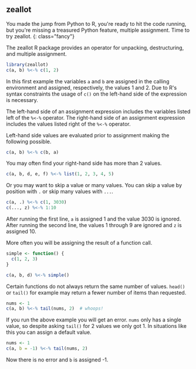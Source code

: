 ---
---
## zeallot

You made the jump from Python to R, you're ready to hit the code running, but
you're missing a treasured Python feature, multiple assignment. Time to try
zeallot.
{: class="fancy"}

The zeallot R package provides an operator for unpacking, destructuring, and
multiple assignment.

```R
library(zeallot)
c(a, b) %<-% c(1, 2)
```

In this first example the variables `a` and `b` are assigned in the calling
environment and assigned, respectively, the values 1 and 2. Due to R's syntax
constraints the usage of `c()` on the left-hand side of the expression is
necessary.

The left-hand side of an assignment expression includes the variables listed
left of the `%<-%` operator. The right-hand side of an assignment expression
includes the values listed right of the `%<-%` operator.

Left-hand side values are evaluated prior to assignment making the following
possible. 

```R
c(a, b) %<-% c(b, a)
```

You may often find your right-hand side has more than 2 values. 

```R
c(a, b, d, e, f) %<-% list(1, 2, 3, 4, 5)
```

Or you may want to skip a value or many values. You can skip a value by position
with `.` or skip many values with `...`.

```R
c(a, .) %<-% c(1, 3030)
c(..., z) %<-% 1:10
```

After running the first line, `a` is assigned 1 and the value 3030 is
ignored. After running the second line, the values 1 through 9 are ignored and
`z` is assigned 10.

More often you will be assigning the result of a function call.

```R
simple <- function() {
  c(1, 2, 3)
}

c(a, b, d) %<-% simple()
```

Certain functions do not always return the same number of values. `head()` or
`tail()` for example may return a fewer number of items than requested.

```R
nums <- 1
c(a, b) %<-% tail(nums, 2)  # whoops!
```

If you run the above example you will get an error. `nums` only has a single value,
so despite asking `tail()` for 2 values we only got 1. In situations like this you
can assign a default value.

```R
nums <- 1
c(a, b = -1) %<-% tail(nums, 2)
```

Now there is no error and `b` is assigned -1.
